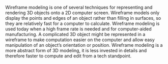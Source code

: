 Wireframe modeling is one of several techniques for representing and rendering 3D objects onto a 2D computer screen. 
Wireframe models only display the points and edges of an object rather than filling in surfaces, so they are relatively 
fast for a computer to calculate. Wireframe modeling is used today when a high frame rate is needed and for computer-aided manufacturing.
A complicated 3D object might be represented in a wireframe to make computation easier on the computer and allow easy manipulation of an 
object’s orientation or position. Wireframe modeling is a more abstract form of 3D modeling, it is less invested in details and therefore
faster to compute and edit from a tech standpoint.
